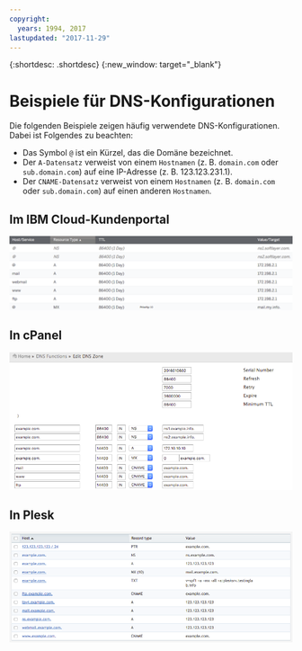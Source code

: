 ```yaml
---
copyright:
  years: 1994, 2017
lastupdated: "2017-11-29"
---
```


{:shortdesc: .shortdesc}
{:new_window: target="_blank"}

# Beispiele für DNS-Konfigurationen

Die folgenden Beispiele zeigen häufig verwendete DNS-Konfigurationen. Dabei ist Folgendes zu beachten:

 * Das Symbol `@` ist ein Kürzel, das die Domäne bezeichnet.
 * Der `A-Datensatz` verweist von einem `Hostnamen` (z. B. `domain.com` oder `sub.domain.com`) auf eine IP-Adresse (z. B. 123.123.231.1).
 * Der `CNAME-Datensatz` verweist von einem `Hostnamen` (z. B. `domain.com` oder `sub.domain.com`) auf einen anderen `Hostnamen`.

## Im IBM Cloud-Kundenportal

![Abbildung 1: Beispiel für DNS-Zone im IBM Cloud-Kundenportal](images/dns1.png)


## In cPanel

![Abbildung 2: Beispiel für DNS-Zone in cPanel](images/cpaneldns.png)


## In Plesk

![Abbildung 3: Beispiel für DNS-Zone in Plesk](images/plesk2dns.png)
